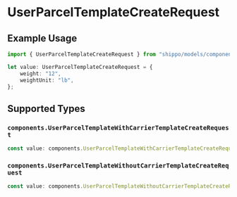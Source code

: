 # UserParcelTemplateCreateRequest

## Example Usage

```typescript
import { UserParcelTemplateCreateRequest } from "shippo/models/components";

let value: UserParcelTemplateCreateRequest = {
    weight: "12",
    weightUnit: "lb",
};
```

## Supported Types

### `components.UserParcelTemplateWithCarrierTemplateCreateRequest`

```typescript
const value: components.UserParcelTemplateWithCarrierTemplateCreateRequest = /* values here */
```

### `components.UserParcelTemplateWithoutCarrierTemplateCreateRequest`

```typescript
const value: components.UserParcelTemplateWithoutCarrierTemplateCreateRequest = /* values here */
```


